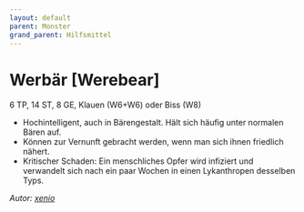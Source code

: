 ```yaml
---
layout: default
parent: Monster
grand_parent: Hilfsmittel
---
```


# Werbär [Werebear]
6 TP, 14 ST, 8 GE, Klauen (W6+W6) oder Biss (W8)
- Hochintelligent, auch in Bärengestalt. Hält sich häufig unter normalen Bären auf.
- Können zur Vernunft gebracht werden, wenn man sich ihnen friedlich nähert.
- Kritischer Schaden: Ein menschliches Opfer wird infiziert und verwandelt sich nach ein paar Wochen in einen Lykanthropen desselben Typs.

*Autor: [xenio](https://xenioinabottle.blogspot.com)*
